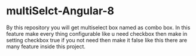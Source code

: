 # multiSelct-Angular-8
By this repository you will get multiselect box named as combo box. In this feature make every thing configurable like u need checkbox then make in setting checkbox true if you not need then make it false like this there are many feature inside this project.  

